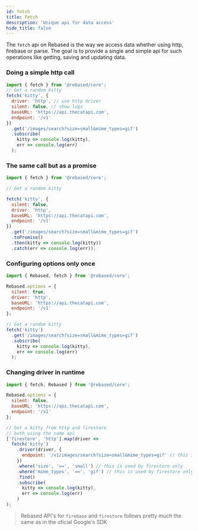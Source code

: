 ```yaml
---
id: fetch
title: Fetch
description: 'Unique api for data access'
hide_title: false
---
```


The `fetch` api on Rebased is the way we access data whether using http, firebase or parse. The goal is to provide a single and simple api for such operations like getting, saving and updating data.

### Doing a simple http call

```js
import { fetch } from '@rebased/core';
// Get a random kitty
fetch('kitty', {
  driver: 'http', // use http driver
  silent: false, // show logs
  baseURL: 'https://api.thecatapi.com',
  endpoint: '/v1'
})
  .get('/images/search?size=small&mime_types=gif')
  .subscribe(
    kitty => console.log(kitty),
    err => console.log(err)
  );
```

### The same call but as a promise

```js
import { fetch } from '@rebased/core';

// Get a random kitty

fetch('kitty', {
  silent: false,
  driver: 'http',
  baseURL: 'https://api.thecatapi.com',
  endpoint: '/v1'
})
  .get('/images/search?size=small&mime_types=gif')
  .toPromise()
  .then(kitty => console.log(kitty))
  .catch(err => console.log(err));
```

### Configuring options only once

```js
import { Rebased, fetch } from '@rebased/core';

Rebased.options = {
  silent: true,
  driver: 'http',
  baseURL: 'https://api.thecatapi.com',
  endpoint: '/v1'
};

// Get a random kitty
fetch('kitty')
  .get('/images/search?size=small&mime_types=gif')
  .subscribe(
    kitty => console.log(kitty),
    err => console.log(err)
  );
```

### Changing driver in runtime

```js
import { fetch, Rebased } from '@rebased/core';

Rebased.options = {
  silent: false,
  baseURL: 'https://api.thecatapi.com',
  endpoint: '/v1'
};

// Get a kitty from http and firestore
// both using the same api
['firestore', 'http'].map(driver =>
  fetch('kitty')
    .driver(driver, {
      endpoint: '/v1/images/search?size=small&mime_types=gif' // this is used by http only
    })
    .where('size', '==', 'small') // this is used by firestore only
    .where('mime_types', '==', 'gif') // this is used by firestore only
    .find()
    .subscribe(
      kitty => console.log(kitty),
      err => console.log(err)
    )
);
```

> Rebased API's for `firebase` and `firestore` follows pretty much the same as in the oficial Google's SDK
